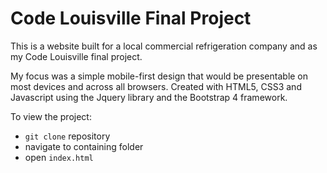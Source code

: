 Code Louisville Final Project
=============================

This is a website built for a local commercial refrigeration company and as my Code Louisville final project.

My focus was a simple mobile-first design that would be presentable on most devices and across all browsers. Created with HTML5, CSS3 and Javascript using the Jquery library and the Bootstrap 4 framework. 

To view the project:
+ `git clone` repository
+ navigate to containing folder
+ open `index.html`
